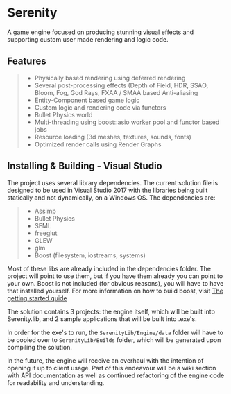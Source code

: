 # Serenity
A game engine focused on producing stunning visual effects and supporting custom user made rendering and logic code.

Features
-------------------------------------
> * Physically based rendering using deferred rendering
> * Several post-processing effects (Depth of Field, HDR, SSAO, Bloom, Fog, God Rays, FXAA / SMAA based Anti-aliasing
> * Entity-Component based game logic
> * Custom logic and rendering code via functors
> * Bullet Physics world
> * Multi-threading using boost::asio worker pool and functor based jobs
> * Resource loading (3d meshes, textures, sounds, fonts)
> * Optimized render calls using Render Graphs

Installing & Building - Visual Studio
-------------------------------------

The project uses several library dependencies. The current solution file is designed to be used in Visual Studio 2017 with the libraries being built statically and not dynamically, on a Windows OS. The dependencies are: 
> * Assimp
> * Bullet Physics
> * SFML
> * freeglut
> * GLEW
> * glm
> * Boost (filesystem, iostreams, systems)

Most of these libs are already included in the dependencies folder. The project will point to use them, but if you have them already you can point to your own. Boost is not included (for obvious reasons), you will have to have that installed yourself. For more information on how to build boost, visit [The getting started guide](https://www.boost.org/doc/libs/1_70_0/more/getting_started/windows.html)

The solution contains 3 projects: the engine itself, which will be built into Serenity.lib, and 2 sample applications that will be built into .exe's.

In order for the exe's to run, the `SerenityLib/Engine/data` folder will have to be copied over to `SerenityLib/Builds` folder, which will be generated upon compiling the solution.

In the future, the engine will receive an overhaul with the intention of opening it up to client usage. Part of this endeavour will be a wiki section with API documentation as well as continued refactoring of the engine code for readability and understanding.
